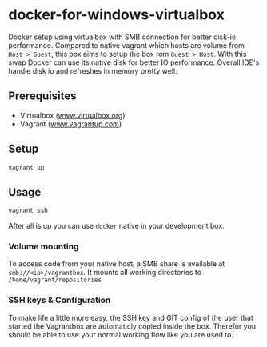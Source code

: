 # docker-for-windows-virtualbox

Docker setup using virtualbox with SMB connection for better disk-io performance. Compared to native vagrant which hosts are volume from `Host > Guest`, this box aims to setup the box rom `Guest > Host`. With this swap Docker can use its native disk for better IO performance. Overall IDE's handle disk io and refreshes in memory pretty well.

## Prerequisites

* Virtualbox (www.virtualbox.org)
* Vagrant (www.vagrantup.com)

## Setup

```sh
vagrant up
```

## Usage

```sh
vagrant ssh
```

After all is up you can use `docker` native in your development box.

### Volume mounting

To access code from your native host, a SMB share is available at `smb://<ip>/vagrantbox`. It mounts all working directories to `/home/vagrant/repositories`

### SSH keys & Configuration

To make life a little more easy, the SSH key and GIT config of the user that started the Vagrantbox are automaticly copied inside the box. Therefor you should be able to use your normal working flow like you are used to.